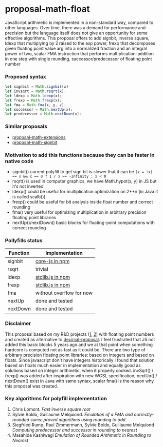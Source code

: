 # proposal-math-float

JavaScript arithmetic is implemented in a non-standard way, compared to other languages.
Over time, there was a demand for performance and precision but the language itself does not
give an opportunity for some effective algorithms. This proposal offers to add signbit, inverse square,
ldexp that multiplying by 2 raised to the exp power, frexp that decomposes given floating point
value arg into a normalized fraction and an integral power of two, scalar FMA instruction that
performs multiplication-addition in one step with single rounding, successor/predecessor of
floating point number

### Proposed syntax
```js
let signbit = Math.signbit(x)
let invsqrt = Math.rsqrt(x);
let ldexp = Math.ldexp(x);
let frexp = Math.frexp(x);
let fma = Math.fma(x, y, z);
let successor = Math.nextUp(x);
let predecessor = Math.nextDown(x);
```

### Similar proposals
- [proposal-math-extensions](https://github.com/rwaldron/proposal-math-extensions)
- [proposal-math-signbit](https://github.com/tc39/proposal-Math.signbit)


### Motivation to add this functions because they can be faster in native code
- signbit() current polyfill to get sign bit is slower that it can be `(x = +x) == x && x == 0 ? 1 / x == -Infinity : x < 0`
- rsqrt() is used in computer graphics, we have Math.hypot(x, y) in JS but it's not inverted
- ldexp() could be useful for multiplication optimization on 2**n (in Java it is called scalb())
- frexp() could be useful for bit analysis inside float number and correct rounding
- fma() very useful for optimizing multiplication in arbitrary precision floating point libraries
- nextUp()/nextDown() basic blocks for floating-point computations with correct rounding

### Pollyfills status
| Function | Implementation                                                        |
|----------|-----------------------------------------------------------------------|
| signbit  | [core-js in npm](https://github.com/zloirock/core-js/blob/ce52fdc735c5c809c9e85b2072f92d41b5a3885a/tests/tests/esnext.math.signbit.js)|
| rsqrt    | trivial                                                               |
| ldexp    | [stdlib.js in npm](https://www.npmjs.com/package/math-float64-ldexp)  |
| frexp    | [stdlib.js in npm](https://www.npmjs.com/package/math-float64-frexp)  |
| fma      | without overflow for now                                              |
| nextUp   | done and tested                                                       |
| nextDown | done and tested                                                       |

### Disclaimer
This proposal based on my R&D projects ([1](https://github.com/munrocket/double.js),
[2](https://github.com/munrocket/jampary)) with floating point numbers and created as alternative to
[decimal-proposal](https://github.com/tc39/proposal-decimal). I feel frustrated that JS not added this
basic blocks 5 years ago and we at that point when something hardcore is computed not as fast as it could be.
There are two type of arbitrary precision floating point libraries: based on integers and based on floats.
Since javascript don't have integers historically I found that solution based on floats much easier
in implementation and equally good as solutions based on integer arithmetic, when it properly cooked.
invSqrt() / frexp() was added after inspiration with new WGSL specification, nextUp() / nextDown()
exist in Java with same syntax, scalar fma() is the reason why this proposal was created.

### Key algorithms for polyfill implementation
1. Chris Lomont. _Fast inverse square root_
2. Sylvie Boldo, Guillaume Melquiond. _Emulation of a FMA and correctly-rounded sums: proved algorithms using rounding to odd._
3. Siegfried Rump, Paul Zimmermann, Sylvie Boldo, Guillaume Melquiond _Computing predecessor and successor in rounding to nearest_
4. Masahide Kashiwagi _Emulation of Rounded Arithmetic in Rounding to Nearest_
